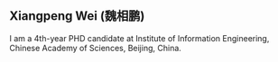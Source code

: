 ## Xiangpeng Wei (魏相鹏)
I am a 4th-year PHD candidate at Institute of Information Engineering, Chinese Academy of Sciences, Beijing, China.
